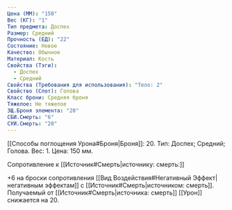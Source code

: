 ```yaml
---
Цена (ММ): "150"
Вес (КГ): "1"
Тип предмета: Доспех
Размер: Средний
Прочность (ЕД): "22"
Состояние: Новое
Качество: Обычное
Материал: Кость
Свойства (Тэги):
  - Доспех
  - Средний
Свойства (Требования для использования): "Тело: 2"
Свойство (Слот): Голова
Класс брони: Средняя броня
Тяжелое: Не тяжелое
ЗЩ.Броня элемента: "20"
СБИ.Смерть: "6"
СУИ.Смерть: "20"
---
```

[[Способы поглощения Урона#Броня|Броня]]: 20. Тип: Доспех; Средний; Голова. Вес: 1. Цена: 150 мм. 

Сопротивление к [[Источник#Смерть|источнику: смерть:]] 

+6 на броски сопротивления [[Вид Воздействия#Негативный Эффект|негативным эффектам]] с [[Источник#Смерть|источником: смерть]].
Получаемый от [[Источник#Смерть|источника: смерть]] [[Урон]] снижается на 20. 